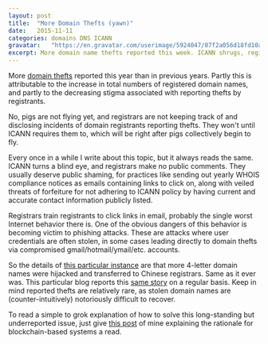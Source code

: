 ```yaml
---
layout: post
title:  "More Domain Thefts (yawn)"
date:   2015-11-11
categories: domains DNS ICANN
gravatar:	"https://en.gravatar.com/userimage/5924047/07f2a056d18fd10a7054b7c4d2e73ed8.jpeg"
excerpt: More domain name thefts reported this week. ICANN shrugs, registry operators claim to have their hands tied, registrars bury their heads in the sand, registrants get screwed. Same as it ever was.
---
```


More [domain thefts](https://letstalkbitcoin.com/blog/post/security-in-decentralized-domain-name-systems#domain_thefts) reported this year than in previous years. Partly this is attributable to the increase in total numbers of registered domain names, and partly to the decreasing stigma associated with reporting thefts by registrants. 

No, pigs are not flying yet, and registrars are not keeping track of and disclosing incidents of domain registrants reporting thefts. They won't until ICANN requires them to, which will be right after pigs collectively begin to fly.

Every once in a while I write about this topic, but it always reads the same. ICANN turns a blind eye, and registrars make no public comments. They usually deserve public shaming, for practices like sending out yearly WHOIS compliance notices as emails containing links to click on, along with veiled threats of forfeiture for not adhering to ICANN policy by having current and accurate contact information publicly listed. 

Registrars train registrants to click links in email, probably the single worst Internet behavior there is. One of the obvious dangers of this behavior is becoming victim to phishing attacks. These are attacks where user credentials are often stolen, in some cases leading directly to domain thefts via compromised gmail/hotmail/ymail/etc. accounts.

So the details of [this particular instance](http://domaingang.com/domain-crime/cybercrime-report-four-llll-com-domains-reported-as-stolen/) are that more 4-letter domain names were hijacked and transferred to Chinese registrars. Same as it ever was. This particular blog reports this [same story](http://domaingang.com/tag/stolen-domains/) on a regular basis. Keep in mind reported thefts are relatively rare, as stolen domain names are (counter-intuitively) notoriously difficult to recover.

To read a simple to grok explanation of how to solve this long-standing but underreported issue, just give [this post](https://letstalkbitcoin.com/blog/post/decentralized-dns-intro) of mine explaining the rationale for blockchain-based systems a read. 
